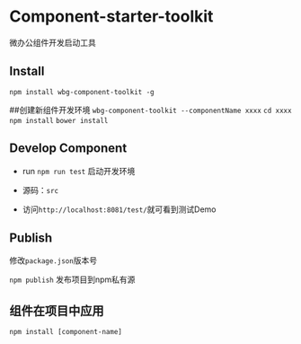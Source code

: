 # Component-starter-toolkit

微办公组件开发启动工具

## Install

`npm install wbg-component-toolkit -g`

##创建新组件开发环境
`wbg-component-toolkit --componentName xxxx`
`cd xxxx`
`npm install`
`bower install`

## Develop Component 

- run `npm run test` 启动开发环境

- 源码：`src`

- 访问`http://localhost:8081/test/`就可看到测试Demo

## Publish

修改`package.json`版本号

`npm publish` 发布项目到npm私有源

## 组件在项目中应用

`npm install [component-name]`
